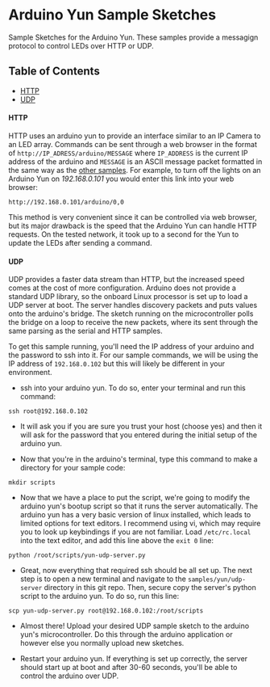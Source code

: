 # Arduino Yun Sample Sketches

Sample Sketches for the Arduino Yun. These samples provide a messagign protocol to control LEDs over HTTP or UDP. 

## <a name="toc"></a>Table of Contents

* [HTTP](#http)
* [UDP](#udp)

#### <a name="http"></a>HTTP

HTTP uses an arduino yun to provide an interface similar to an IP Camera to an LED array. Commands can be sent through a web browser in the format of `http://IP_ADRESS/arduino/MESSAGE` where `IP_ADDRESS` is the current IP address of the arduino and `MESSAGE` is an ASCII message packet formatted in the same way as the [other samples](../). For example, to turn off the lights on an Arduino Yun on *192.168.0.101* you would enter this link into your web browser:

```
http://192.168.0.101/arduino/0,0
```

This method is very convenient since it can be controlled via web browser, but its major drawback is the speed that the Arduino Yun can handle HTTP requests. On the tested network, it took up to a second for the Yun to update the LEDs after sending a command.


#### <a name="udp"></a>UDP

UDP provides a faster data stream than HTTP, but the increased speed comes at the cost of more configuration. Arduino does not provide a standard UDP library, so the onboard Linux processor is set up to load a UDP server at boot. The server handles discovery packets and puts values onto the arduino's bridge. The sketch running on the microcontroller polls the bridge on a loop to receive the new packets, where its sent through the same parsing as the serial and HTTP samples. 


To get this sample running, you'll need the IP address of your arduino and the password to ssh into it.
For our sample commands, we will be using the IP address of `192.168.0.102` but this will likely be different in your environment. 

* ssh into your arduino yun. To do so, enter your terminal and run this command:

```
ssh root@192.168.0.102
```
* It will ask you if you are sure you trust your host (choose yes) and then it will ask for the password that you entered during the initial setup of the arduino yun. 

* Now that you're in the arduino's terminal, type this command to make a directory for your sample code:

```
mkdir scripts
```
* Now that we have a place to put the script, we're going to modify the arduino yun's bootup script so that it runs the server automatically. The arduino yun has a very basic version of linux installed, which leads to limited options for text editors. I recommend using vi, which may require you to look up keybindings if you are not familiar. Load `/etc/rc.local` into the text editor, and add this line above the `exit 0` line:

```
python /root/scripts/yun-udp-server.py
```
* Great, now everything that required ssh should be all set up. The next step is to open a new terminal
and navigate to the `samples/yun/udp-server` directory in this git repo. Then, secure copy the server's python script to the arduino yun. To do so, run this line: 

```
scp yun-udp-server.py root@192.168.0.102:/root/scripts

```
* Almost there! Upload your desired UDP sample sketch to the arduino yun's microcontroller. Do this through the arduino application or however else you normally upload new sketches.

* Restart your arduino yun. If everything is set up correctly, the server should start up at boot and after 30-60 seconds, you'll be able to control the arduino over UDP.
